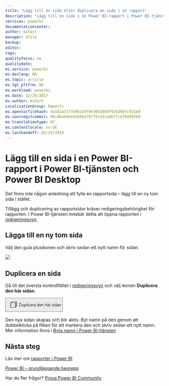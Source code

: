 ```yaml
---
title: "Lägg till en sida eller duplicera en sida i en rapport"
description: "Lägg till en sida i en Power BI-rapport i Power BI-tjänsten och Power BI Desktop"
services: powerbi
documentationcenter: 
author: mihart
manager: kfile
backup: 
editor: 
tags: 
qualityfocus: no
qualitydate: 
ms.service: powerbi
ms.devlang: NA
ms.topic: article
ms.tgt_pltfrm: NA
ms.workload: powerbi
ms.date: 12/20/2017
ms.author: mihart
LocalizationGroup: Reports
ms.openlocfilehash: da162a5377b9ba2979e38910b97924396fc921b9
ms.sourcegitcommit: 88c8ba8dee4384ea7bff5cedcad67fce784d92b0
ms.translationtype: HT
ms.contentlocale: sv-SE
ms.lasthandoff: 02/24/2018
---
```

# <a name="add-a-page-to-a-power-bi-report-in-power-bi-service-and-power-bi-desktop"></a>Lägg till en sida i en Power BI-rapport i Power BI-tjänsten och Power BI Desktop
Det finns inte någon anledning att fylla en rapportsida – lägg till en ny tom sida i stället. 

Tillägg och duplicering av rapportsidor kräver redigeringsbehörighet för rapporten. I Power BI-tjänsten innebär detta att öppna rapporten i [redigeringsvyn](service-reading-view-and-editing-view.md). 

## <a name="add-a-new-blank-page"></a>Lägga till en ny tom sida
Välj den gula plusikonen och skriv sedan ett nytt namn för sidan.  

![](media/power-bi-report-add-page/reorderpages2.gif)

## <a name="duplicate-a-page"></a>Duplicera en sida
Gå till det översta kontrollfältet i [redigeringsvyn](service-interact-with-a-report-in-editing-view.md) och välj ikonen **Duplicera den här sidan**.

![](media/power-bi-report-add-page/pbi_duplicate.png)

Den nya sidan skapas och blir aktiv. Byt namn på den genom att dubbelklicka på fliken för att markera den och skriv sedan ett nytt namn.  Mer information finns i [Byta namn i Power BI-tjänsten](service-rename.md)

## <a name="next-steps"></a>Nästa steg
Läs mer om [rapporter i Power BI](service-reports.md)

[Power BI – grundläggande begrepp](service-basic-concepts.md)

Har du fler frågor? [Prova Power BI Community](http://community.powerbi.com/)

